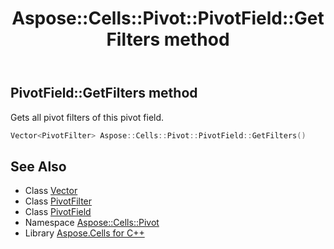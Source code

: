 ﻿---
title: Aspose::Cells::Pivot::PivotField::GetFilters method
linktitle: GetFilters
second_title: Aspose.Cells for C++ API Reference
description: 'Aspose::Cells::Pivot::PivotField::GetFilters method. Gets all pivot filters of this pivot field in C++.'
type: docs
weight: 900
url: /cpp/aspose.cells.pivot/pivotfield/getfilters/
---
## PivotField::GetFilters method


Gets all pivot filters of this pivot field.

```cpp
Vector<PivotFilter> Aspose::Cells::Pivot::PivotField::GetFilters()
```

## See Also

* Class [Vector](../../../aspose.cells/vector/)
* Class [PivotFilter](../../pivotfilter/)
* Class [PivotField](../)
* Namespace [Aspose::Cells::Pivot](../../)
* Library [Aspose.Cells for C++](../../../)
